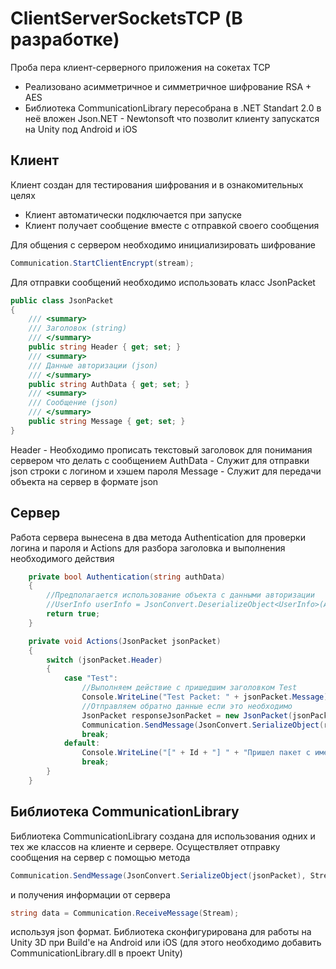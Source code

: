 # ClientServerSocketsTCP (В разработке)

Проба пера клиент-серверного приложения на сокетах TCP
* Реализовано асимметричное и симметричное шифрование RSA + AES
* Библиотека CommunicationLibrary пересобрана в .NET Standart 2.0 в неё вложен Json.NET - Newtonsoft что позволит клиенту запускатся на Unity под Android и iOS

## Клиент
Клиент создан для тестирования шифрования и в ознакомительных целях

- Клиент автоматически подключается при запуске
- Клиент получает сообщение вместе с отправкой своего сообщения

Для общения с сервером необходимо инициализировать шифрование
```c#
Communication.StartClientEncrypt(stream);
```
Для отправки сообщений необходимо использовать класс JsonPacket
```c#
public class JsonPacket
{
    /// <summary>
    /// Заголовок (string)
    /// </summary>
    public string Header { get; set; }
    /// <summary>
    /// Данные авторизации (json)
    /// </summary>
    public string AuthData { get; set; }
    /// <summary>
    /// Сообщение (json)
    /// </summary>
    public string Message { get; set; }
}
```
Header - Необходимо прописать текстовый заголовок для понимания сервером что делать с сообщением
AuthData - Служит для отправки json строки с логином и хэшем пароля
Message - Служит для передачи объекта на сервер в формате json

## Сервер
Работа сервера вынесена в два метода Authentication для проверки логина и пароля и Actions для разбора заголовка и выполнения необходимого действия
```c#
    private bool Authentication(string authData)
    {
        //Предполагается использование объекта с данными авторизации
        //UserInfo userInfo = JsonConvert.DeserializeObject<UserInfo>(AuthData);
        return true;
    }

    private void Actions(JsonPacket jsonPacket) 
    {
        switch (jsonPacket.Header)
        {
            case "Test":
                //Выполняем действие с пришедшим заголовком Test
                Console.WriteLine("Test Packet: " + jsonPacket.Message);
                //Отправляем обратно данные если это необходимо
                JsonPacket responseJsonPacket = new JsonPacket(jsonPacket.Header, null, "Ответ");
                Communication.SendMessage(JsonConvert.SerializeObject(responseJsonPacket), Stream);
                break;
            default:
                Console.WriteLine("[" + Id + "] " + "Пришел пакет с именем: " + jsonPacket.Header + " такой пакет не был распознан");
                break;
        }
    }
```
## Библиотека CommunicationLibrary
Библиотека CommunicationLibrary создана для использования одних и тех же классов на клиенте и сервере. Осуществляет отправку сообщения на сервер с помощью метода
```c#
Communication.SendMessage(JsonConvert.SerializeObject(jsonPacket), Stream);
```
и получения информации от сервера
```c#
string data = Communication.ReceiveMessage(Stream);
```
используя json формат.
Библиотека сконфигурирована для работы на Unity 3D при Build'e на Android или iOS (для этого необходимо добавить CommunicationLibrary.dll в проект Unity)
